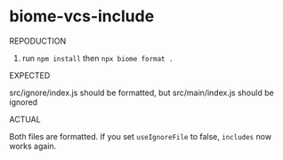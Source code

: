 # biome-vcs-include

REPODUCTION

1. run `npm install` then `npx biome format .`

EXPECTED

src/ignore/index.js should be formatted, but src/main/index.js should be ignored

ACTUAL

Both files are formatted. If you set `useIgnoreFile` to false, `includes` now works again.

